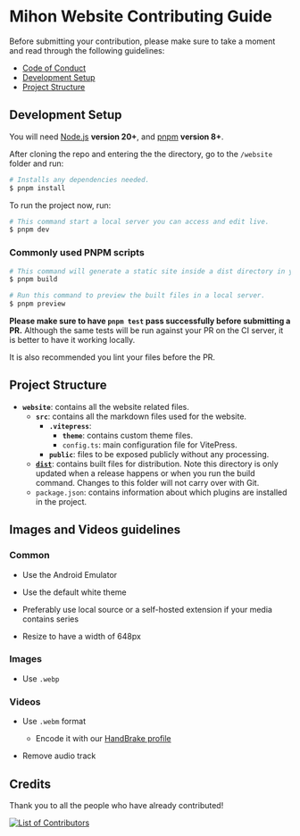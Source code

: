 # Mihon Website Contributing Guide

Before submitting your contribution, please make sure to take a moment and read through the following guidelines:

- [Code of Conduct](../CODE_OF_CONDUCT.md)
- [Development Setup](#development-setup)
- [Project Structure](#project-structure)

## Development Setup

You will need [Node.js](http://nodejs.org) **version 20+**, and [pnpm](https://pnpm.io/installation) **version 8+**.

After cloning the repo and entering the the directory, go to the `/website` folder and run:

``` bash
# Installs any dependencies needed.
$ pnpm install
```

To run the project now, run:

``` bash
# This command start a local server you can access and edit live.
$ pnpm dev
```

### Commonly used PNPM scripts

``` bash
# This command will generate a static site inside a dist directory in your project.
$ pnpm build

# Run this command to preview the built files in a local server.
$ pnpm preview
```

 **Please make sure to have `pnpm test` pass successfully before submitting a PR.** Although the same tests will be run against your PR on the CI server, it is better to have it working locally.

It is also recommended you lint your files before the PR.

## Project Structure

- **`website`**: contains all the website related files.
  - **`src`**: contains all the markdown files used for the website.
    - **`.vitepress`**:
      - **`theme`**: contains custom theme files.
      - `config.ts`: main configuration file for VitePress.
    - **`public`**: files to be exposed publicly without any processing.
  - **[`dist`](https://vitepress.dev/guide/deploy)**: contains built files for distribution.
    Note this directory is only updated when a release happens or when you run the build command.
    Changes to this folder will not carry over with Git.
  - `package.json`: contains information about which plugins are installed in the project.

## Images and Videos guidelines

### Common

- Use the Android Emulator

- Use the default white theme

- Preferably use local source or a self-hosted extension if your media contains series

- Resize to have a width of 648px

### Images

- Use `.webp`

### Videos

- Use `.webm` format
  - Encode it with our [HandBrake profile](./.github/assets/tachiyomi-handbrake-profile.json)

- Remove audio track

## Credits

Thank you to all the people who have already contributed!

[![List of Contributors](https://contrib.rocks/image?repo=mihonapp/website 'List of Contributors')](https://github.com/mihonapp/website/graphs/contributors)
